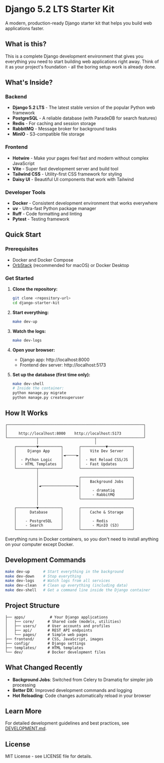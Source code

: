 # Django 5.2 LTS Starter Kit

A modern, production-ready Django starter kit that helps you build web applications faster.

## What is this?

This is a complete Django development environment that gives you everything you need to start building web applications right away. Think of it as your project's foundation - all the boring setup work is already done.

## What's Inside?

### Backend

- **Django 5.2 LTS** - The latest stable version of the popular Python web framework
- **PostgreSQL** - A reliable database (with ParadeDB for search features)
- **Redis** - For caching and session storage
- **RabbitMQ** - Message broker for background tasks
- **MinIO** - S3-compatible file storage

### Frontend

- **Hotwire** - Make your pages feel fast and modern without complex JavaScript
- **Vite** - Super fast development server and build tool
- **Tailwind CSS** - Utility-first CSS framework for styling
- **Daisy UI** - Beautiful UI components that work with Tailwind

### Developer Tools

- **Docker** - Consistent development environment that works everywhere
- **uv** - Ultra-fast Python package manager
- **Ruff** - Code formatting and linting
- **Pytest** - Testing framework

## Quick Start

### Prerequisites

- Docker and Docker Compose
- [OrbStack](https://orbstack.dev/) (recommended for macOS) or Docker Desktop

### Get Started

1. **Clone the repository:**

   ```bash
   git clone <repository-url>
   cd django-starter-kit
   ```

2. **Start everything:**

   ```bash
   make dev-up
   ```

3. **Watch the logs:**

   ```bash
   make dev-logs
   ```

4. **Open your browser:**

   - Django app: http://localhost:8000
   - Frontend dev server: http://localhost:5173

5. **Set up the database (first time only):**
   ```bash
   make dev-shell
   # Inside the container:
   python manage.py migrate
   python manage.py createsuperuser
   ```

## How It Works

```
┌─────────────────────────────────────────────────────────────┐
│                                                             │
│     http://localhost:8000    http://localhost:5173          │
└─────────────┬─────────────────────────┬─────────────────────┘
              │                         │
    ┌─────────▼──────────┐       ┌───────────▼───────────┐
    │     Django App     │       │    Vite Dev Server    │
    │                    │◄─────►│                       │
    │  - Python Logic    │       │  - Hot Reload CSS/JS  │
    │  - HTML Templates  │       │  - Fast Updates       │
    └─────────┬──────────┘       └───────────────────────┘
              │
              │                  ┌───────────────────────┐
              │                  │    Background Jobs    │
              │◄────────────────►│                       │
              │                  │     - dramatiq        │
              │                  │     - RabbitMQ        │
              │                  └───────────────────────┘
              │
    ┌─────────▼──────────┐       ┌───────────────────────┐
    │      Database      │       │    Cache & Storage    │
    │                    │       │                       │
    │    - PostgreSQL    │       │     - Redis           │
    │    - Search        │       │     - MinIO (S3)      │
    └────────────────────┘       └───────────────────────┘
```

Everything runs in Docker containers, so you don't need to install anything on your computer except Docker.

## Development Commands

```bash
make dev-up      # Start everything in the background
make dev-down    # Stop everything
make dev-logs    # Watch logs from all services
make dev-clean   # Clean up everything (including data)
make dev-shell   # Get a command line inside the Django container
```

## Project Structure

```
├── apps/           # Your Django applications
│   ├── core/      # Shared code (models, utilities)
│   ├── users/     # User accounts and profiles
│   ├── api/       # REST API endpoints
│   └── pages/     # Simple web pages
├── frontend/      # CSS, JavaScript, images
├── config/        # Django settings
├── templates/     # HTML templates
└── dev/           # Docker development files
```

## What Changed Recently

- **Background Jobs**: Switched from Celery to Dramatiq for simpler job processing
- **Better DX**: Improved development commands and logging
- **Hot Reloading**: Code changes automatically reload in your browser

## Learn More

For detailed development guidelines and best practices, see [DEVELOPMENT.md](DEVELOPMENT.md).

## License

MIT License - see LICENSE file for details.
